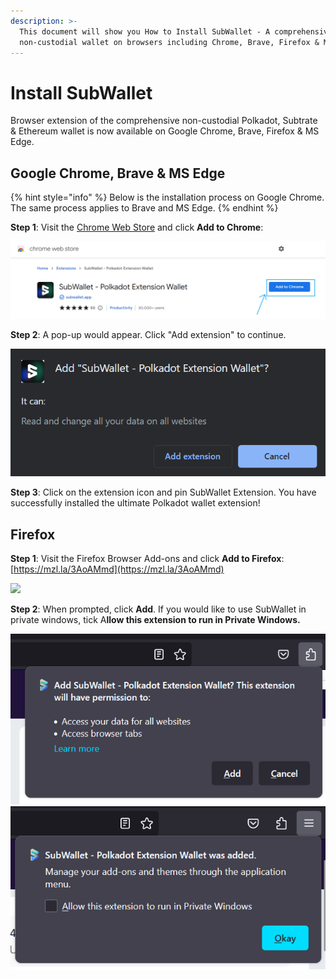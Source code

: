 ```yaml
---
description: >-
  This document will show you How to Install SubWallet - A comprehensive
  non-custodial wallet on browsers including Chrome, Brave, Firefox & MS Edge.
---
```


# Install SubWallet

Browser extension of the comprehensive non-custodial Polkadot, Subtrate & Ethereum wallet is now available on Google Chrome, Brave, Firefox & MS Edge.

## Google Chrome, Brave & MS Edge <a href="#google-chrome-brave-and-ms-edge" id="google-chrome-brave-and-ms-edge"></a>

{% hint style="info" %}
Below is the installation process on Google Chrome. The same process applies to Brave and MS Edge.&#x20;
{% endhint %}

**Step 1**: Visit the [Chrome Web Store](https://chrome.google.com/webstore/detail/subwallet-polkadot-extens/onhogfjeacnfoofkfgppdlbmlmnplgbn) and click **Add to Chrome**:

![](<../../.gitbook/assets/Screenshot 2023-05-20 161441.png>)

**Step 2**: A pop-up would appear. Click "Add extension" to continue.&#x20;

![](<../../.gitbook/assets/Screenshot 2023-05-20 161800.png>)

**Step 3**: Click on the extension icon and pin SubWallet Extension. You have successfully installed the ultimate Polkadot wallet extension!

## Firefox

**Step 1**: Visit the Firefox Browser Add-ons and click **Add to Firefox**: [https://mzl.la/3AoAMmd](https://mzl.la/3AoAMmd)

![](<../../.gitbook/assets/spaces\_2zseowhOCGE5xsJFb2z5\_uploads\_GIrC8LYwPL7wKD3OBzxn\_Screenshot 2023-05-20 172226.webp>)

**Step 2**: When prompted, click **Add**. If you would like to use SubWallet in private windows, tick A**llow this extension to run in Private Windows.**&#x20;

![](<../../.gitbook/assets/Screenshot 2023-05-20 171904.png>) ![](<../../.gitbook/assets/Screenshot 2023-05-20 171929.png>)
